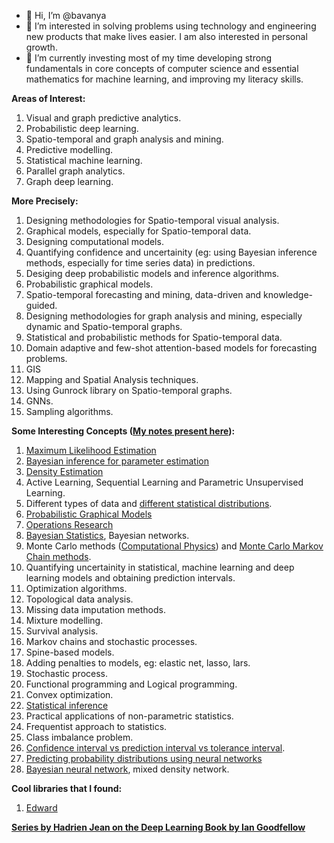 - 👋 Hi, I’m @bavanya
- 👀 I’m interested in solving problems using technology and engineering new products that make lives easier. I am also interested in personal growth.
- 🌱 I’m currently investing most of my time developing strong fundamentals in core concepts of computer science and essential mathematics for machine learning, and improving my literacy skills.

<!---
bavanya/bavanya is a ✨ special ✨ repository because its `README.md` (this file) appears on your GitHub profile.
You can click the Preview link to take a look at your changes.
--->

**Areas of Interest:**
1. Visual and graph predictive analytics.
2. Probabilistic deep learning.
3. Spatio-temporal and graph analysis and mining.
4. Predictive modelling.
5. Statistical machine learning.
6. Parallel graph analytics.
7. Graph deep learning.

**More Precisely:**
1. Designing methodologies for Spatio-temporal visual analysis.
2. Graphical models, especially for Spatio-temporal data.
3. Designing computational models.
4. Quantifying confidence and uncertainity (eg: using Bayesian inference methods, especially for time series data) in predictions.
5. Desiging deep probabilistic models and inference algorithms.
6. Probabilistic graphical models.
7. Spatio-temporal forecasting and mining, data-driven and knowledge-guided.
8. Designing methodologies for graph analysis and mining, especially dynamic and Spatio-temporal graphs.
9. Statistical and probabilistic methods for Spatio-temporal data.
10. Domain adaptive and few-shot attention-based models for forecasting problems.
11. GIS
12. Mapping and Spatial Analysis techniques.
13. Using Gunrock library on Spatio-temporal graphs.
14. GNNs.
15. Sampling algorithms.

**Some Interesting Concepts ([My notes present here](https://github.com/bavanya/Ideas_and_general_notes/blob/main/General_Notes.pdf)):**
1. [Maximum Likelihood Estimation](https://towardsdatascience.com/probability-concepts-explained-maximum-likelihood-estimation-c7b4342fdbb1)
2. [Bayesian inference for parameter estimation](https://towardsdatascience.com/probability-concepts-explained-bayesian-inference-for-parameter-estimation-90e8930e5348)
3. [Density Estimation](https://ned.ipac.caltech.edu/level5/March02/Silverman/Silver1.html)
4. Active Learning, Sequential Learning and Parametric Unsupervised Learning.
5. Different types of data and [different statistical distributions](http://people.stern.nyu.edu/adamodar/New_Home_Page/StatFile/statdistns.htm).
6. [Probabilistic Graphical Models](https://blog.katastros.com/a?ID=00750-b8a98828-73d9-4a52-9d19-24ea16feb33b)
7. [Operations Research](https://towardsdatascience.com/what-is-operations-research-1541fb6f4963)
8. [Bayesian Statistics](https://statswithr.github.io/book/the-basics-of-bayesian-statistics.html), Bayesian networks.
9. Monte Carlo methods ([Computational Physics](http://compphysics.github.io/ComputationalPhysics/doc/pub/mcint/html/mcint.html)) and [Monte Carlo Markov Chain methods](https://arxiv.org/pdf/1909.12313.pdf).
10. Quantifying uncertainity in statistical, machine learning and deep learning models and obtaining prediction intervals.
11. Optimization algorithms.
12. Topological data analysis.
13. Missing data imputation methods.
14. Mixture modelling.
15. Survival analysis.
16. Markov chains and stochastic processes.
17. Spine-based models.
18. Adding penalties to models, eg: elastic net, lasso, lars.
19. Stochastic process.
20. Functional programming and Logical programming.
21. Convex optimization.
22. [Statistical inference](https://nptel.ac.in/courses/111/105/111105043/)
23. Practical applications of non-parametric statistics.
24. Frequentist approach to statistics.
25. Class imbalance problem.
26. [Confidence interval vs prediction interval vs tolerance interval](https://statisticsbyjim.com/hypothesis-testing/confidence-prediction-tolerance-intervals/).
27. [Predicting probability distributions using neural networks](https://towardsdatascience.com/predicting-probability-distributions-using-neural-networks-abef7db10eac)
28. [Bayesian neural network](http://edwardlib.org/tutorials/bayesian-neural-network), mixed density network.

**Cool libraries that I found:**
1. [Edward](http://edwardlib.org/tutorials/bayesian-neural-network) 

**[Series by Hadrien Jean on the Deep Learning Book by Ian Goodfellow](https://www.kdnuggets.com/2019/05/probability-mass-density-functions.html)**

